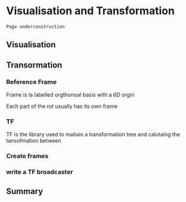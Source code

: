# Visualisation and Transformation

```{admonition} Note
Page underconstruction
```

## Visualisation 

## Transormation
<!-- see https://github.com/severin-lemaignan/ros-presentation/blob/master/ros.pdf-->
### Reference Frame

Frame is la labelled orgthonoal basis with a 6D orgiri

Each part of the rot usually has its own frame

### TF

TF is the library used to maitain a transformation tree and calutaing the tansofmation between 

### Create frames

### write  a TF broadcaster

## Summary
